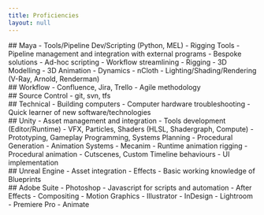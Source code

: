 ```yaml
---
title: Proficiencies
layout: null
---
```

<div class="skill-block" markdown="1">
## Maya
- Tools/Pipeline Dev/Scripting (Python, MEL)
  - Rigging Tools
  - Pipeline management and integration with external programs
  - Bespoke solutions
  - Ad-hoc scripting
  - Workflow streamlining
- Rigging
- 3D Modelling
- 3D Animation
- Dynamics
- nCloth
- Lighting/Shading/Rendering (V-Ray, Arnold, Renderman)
</div>

<div class="skill-block" markdown="1">
## Workflow
- Confluence, Jira, Trello
- Agile methodology
</div>

<div class="skill-block" markdown="1">
## Source Control
- git, svn, tfs
</div>

<div class="skill-block" markdown="1">
## Technical
- Building computers
- Computer hardware troubleshooting
- Quick learner of new software/technologies
</div>

<div class="skill-block" markdown="1">
## Unity
- Asset management and integration
- Tools development (Editor/Runtime)
- VFX, Particles, Shaders (HLSL, Shadergraph, Compute)
- Prototyping, Gameplay Programming, Systems Planning
- Procedural Generation
- Animation Systems
  - Mecanim
  - Runtime animation rigging
  - Procedural animation
- Cutscenes, Custom Timeline behaviours
- UI implementation
</div>

<div class="skill-block" markdown="1">
## Unreal Engine
- Asset integration
- Effects
- Basic working knowledge of Blueprints
</div>

<div class="skill-block" markdown="1">
## Adobe Suite
- Photoshop
  - Javascript for scripts and automation
- After Effects
  - Compositing
  - Motion Graphics
- Illustrator
- InDesign
- Lightroom
- Premiere Pro
- Animate
</div>
